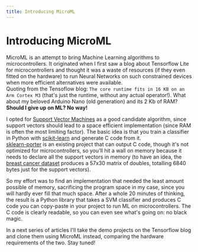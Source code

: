 ```yaml
---
title: Introducing MicroML
---
```


# Introducing MicroML

MicroML is an attempt to bring Machine Learning algorithms to microcontrollers.
It originated when I first saw a blog about Tensorflow Lite for microcontrollers
and thought it was a waste of resources (if they even fitted on the hardware)
to run Neural Networks on such constrained devices when more efficient
alternatives were available.<br>
Quoting from the Tensoflow blog: `The core runtime fits in 16 KB on an Arm Cortex M3`
(that's just the runtime, without any actual operator!).
What about my beloved Arduino Nano (old generation) and its 2 Kb of RAM?
**Should I give up on ML? No way!**

I opted for [Support Vector Machines](https://en.wikipedia.org/wiki/Support-vector_machine)
as a good candidate algorithm, since support vectors should lead to a space efficient
implementation (since RAM is often the most limiting factor).
The basic idea is that you train a classifier in Python with [scikit-learn](https://scikit-learn.org/)
and generate C code from it.<br>
[sklearn-porter](https://github.com/nok/sklearn-porter) is an existing project
that can output C code, though it's not optimized for microcontrollers, so you'll
hit a wall on memory because it needs to declare all the support vectors in memory
(to have an idea, the [breast cancer dataset](https://scikit-learn.org/stable/modules/generated/sklearn.datasets.load_breast_cancer.html)
produces a 57x30 matrix of doubles, totalling 6840 bytes just for the support vectors).

So my effort was to find an implementation that needed the least amount possible of
memory, sacrificing the program space in my case, since you will hardly ever
fill that much space.
After a whole 20 minutes of thinking, the result is a Python library that takes 
a SVM classifier and produces C code you can copy-paste in your project to run ML 
on microcontrollers. The C code is clearly readable, so you can even see what's going on:
no black magic.

In a next series of articles I'll take the demo projects on the Tensorflow blog
and clone them using MicroML instead, comparing the hardware requirements
of the two. Stay tuned!